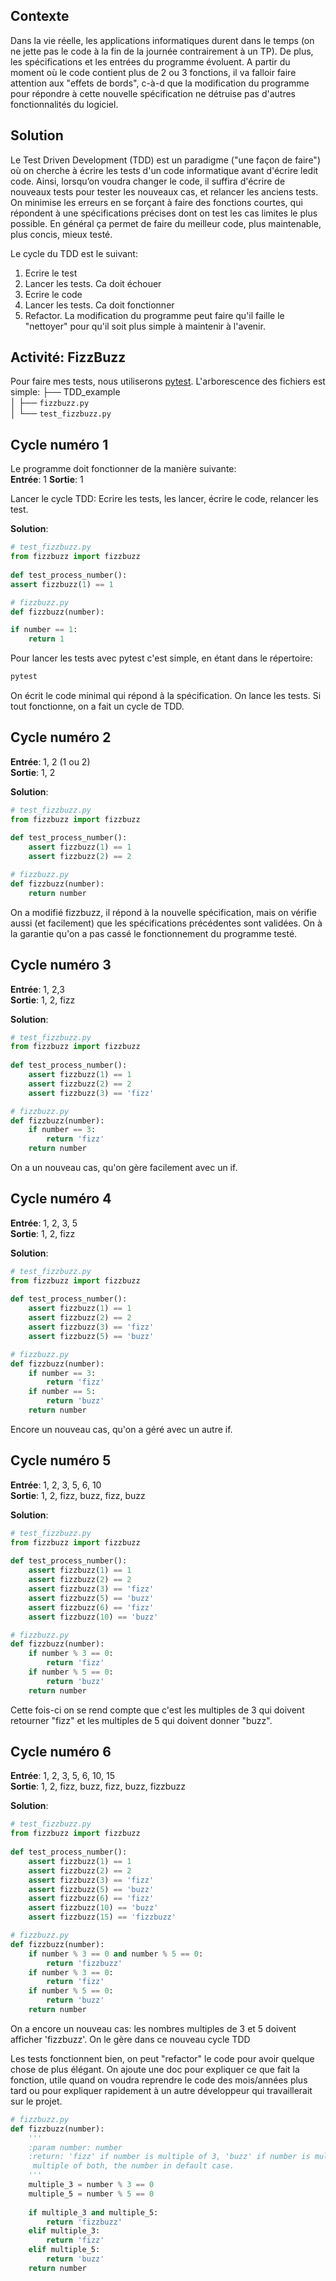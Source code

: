## Contexte
 Dans la vie réelle, les applications informatiques durent dans le temps (on ne jette pas le code à la fin de la journée contrairement à un TP). De plus, les spécifications et les entrées du programme évoluent. A partir du moment où le code contient plus de 2 ou 3 fonctions, il va falloir faire attention aux "effets de bords", c-à-d que la modification du programme pour répondre à cette nouvelle spécification ne détruise pas d'autres fonctionnalités du logiciel.  

## Solution
 Le Test Driven Development (TDD) est un paradigme ("une façon de faire") où on cherche à écrire les tests d'un code informatique avant d'écrire ledit code. Ainsi, lorsqu’on voudra changer le code, il suffira d'écrire de nouveaux tests pour tester les nouveaux cas, et relancer les anciens tests. On minimise les erreurs en se forçant à faire des fonctions courtes, qui répondent à une spécifications précises dont on test les cas limites le plus possible. En général ça permet de faire du meilleur code, plus maintenable, plus concis, mieux testé.

Le cycle du TDD est le suivant:  

1. Ecrire le test
2. Lancer les tests. Ca doit échouer
3. Ecrire le code
4. Lancer les tests. Ca doit fonctionner
5. Refactor. La modification du programme peut faire qu'il faille le "nettoyer" pour qu'il soit plus simple à maintenir à l'avenir.

## Activité:  FizzBuzz
Pour faire mes tests, nous utiliserons [pytest](https://docs.pytest.org/en/latest/getting-started.html). L'arborescence des fichiers est simple: 
├── TDD_example  
│   ├── `fizzbuzz.py`  
│   └── `test_fizzbuzz.py`  


## Cycle numéro 1 
Le programme doit fonctionner de la manière suivante:  
**Entrée**: 1
**Sortie**: 1

Lancer le cycle TDD: Ecrire les tests, les lancer, écrire le code, relancer les test.  

**Solution**:


```python  
# test_fizzbuzz.py
from fizzbuzz import fizzbuzz  
  
def test_process_number():  
assert fizzbuzz(1) == 1  

```

```python  
# fizzbuzz.py
def fizzbuzz(number):  

if number == 1:
    return 1  
```

Pour lancer les tests avec pytest c'est simple, en étant dans le répertoire:

```bash
pytest
```

On écrit le code minimal qui répond à la spécification. On lance les tests. Si tout fonctionne, on a fait un cycle de TDD.

## Cycle numéro 2
**Entrée**: 1, 2 (1 ou 2)  
**Sortie**: 1, 2

**Solution**:


```python  
# test_fizzbuzz.py
from fizzbuzz import fizzbuzz  
  
def test_process_number():  
    assert fizzbuzz(1) == 1
    assert fizzbuzz(2) == 2  
```
```python  
# fizzbuzz.py
def fizzbuzz(number):  
    return number  
```


On a modifié fizzbuzz, il répond à la nouvelle spécification, mais on vérifie aussi (et facilement) que les spécifications précédentes sont validées. On à la garantie qu'on a pas cassé le fonctionnement du programme testé.  

## Cycle numéro 3
**Entrée**: 1, 2,3  
**Sortie**: 1, 2, fizz  

**Solution**:

```python  
# test_fizzbuzz.py
from fizzbuzz import fizzbuzz  
  
def test_process_number():  
    assert fizzbuzz(1) == 1
    assert fizzbuzz(2) == 2
    assert fizzbuzz(3) == 'fizz'  
```


```python  
# fizzbuzz.py
def fizzbuzz(number):
    if number == 3:
        return 'fizz'  
    return number  
```
On a un nouveau cas, qu'on gère facilement avec un if.

## Cycle numéro 4

**Entrée**: 1, 2, 3, 5  
**Sortie**: 1, 2, fizz 

**Solution**:

```python  
# test_fizzbuzz.py
from fizzbuzz import fizzbuzz  
  
def test_process_number():  
    assert fizzbuzz(1) == 1
    assert fizzbuzz(2) == 2
    assert fizzbuzz(3) == 'fizz'
    assert fizzbuzz(5) == 'buzz'
```

```python  
# fizzbuzz.py
def fizzbuzz(number):
    if number == 3:
        return 'fizz'
    if number == 5:
        return 'buzz'  
    return number  
```
Encore un nouveau cas, qu'on a géré avec un autre if.

## Cycle numéro 5
**Entrée**: 1, 2, 3, 5, 6, 10  
**Sortie**: 1, 2, fizz, buzz, fizz, buzz  

**Solution**:

```python  
# test_fizzbuzz.py
from fizzbuzz import fizzbuzz  
  
def test_process_number():  
    assert fizzbuzz(1) == 1
    assert fizzbuzz(2) == 2
    assert fizzbuzz(3) == 'fizz'
    assert fizzbuzz(5) == 'buzz'
    assert fizzbuzz(6) == 'fizz'
    assert fizzbuzz(10) == 'buzz'
```

```python  
# fizzbuzz.py
def fizzbuzz(number):
    if number % 3 == 0:
        return 'fizz'
    if number % 5 == 0:
        return 'buzz'  
    return number  
```
Cette fois-ci on se rend compte que c'est les multiples de 3 qui doivent retourner "fizz" et les multiples de 5 qui doivent donner "buzz".

## Cycle numéro 6

**Entrée**: 1, 2, 3, 5, 6, 10, 15  
**Sortie**: 1, 2, fizz, buzz, fizz, buzz, fizzbuzz  

  **Solution**:
  
```python  
# test_fizzbuzz.py
from fizzbuzz import fizzbuzz  
  
def test_process_number():  
    assert fizzbuzz(1) == 1
    assert fizzbuzz(2) == 2
    assert fizzbuzz(3) == 'fizz'
    assert fizzbuzz(5) == 'buzz'
    assert fizzbuzz(6) == 'fizz'
    assert fizzbuzz(10) == 'buzz'
    assert fizzbuzz(15) == 'fizzbuzz'
```

```python  
# fizzbuzz.py
def fizzbuzz(number):
    if number % 3 == 0 and number % 5 == 0:
        return 'fizzbuzz'  
    if number % 3 == 0:
        return 'fizz'
    if number % 5 == 0:
        return 'buzz'
    return number  
```
On a encore un nouveau cas: les nombres multiples de 3 et 5 doivent afficher 'fizzbuzz'. On le gère dans ce nouveau cycle TDD

Les tests fonctionnent bien, on peut "refactor" le code pour avoir quelque chose de plus élégant. On ajoute une doc pour expliquer ce que fait la fonction, utile quand on voudra reprendre le code des mois/années plus tard ou pour expliquer rapidement à un autre développeur qui travaillerait sur le projet.  

```python  
# fizzbuzz.py
def fizzbuzz(number):
    '''
    :param number: number
    :return: 'fizz' if number is multiple of 3, 'buzz' if number is multiple of 5, 'fizzbuzz' is 
     multiple of both, the number in default case.
    '''
    multiple_3 = number % 3 == 0
    multiple_5 = number % 5 == 0
    
    if multiple_3 and multiple_5:
        return 'fizzbuzz'  
    elif multiple_3:
        return 'fizz'
    elif multiple_5:
        return 'buzz'
    return number  
```


